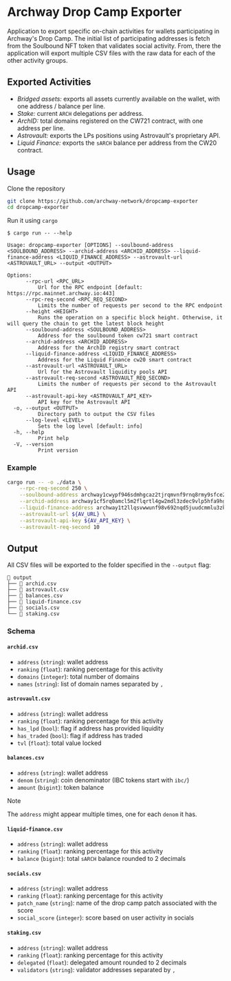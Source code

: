 # Archway Drop Camp Exporter

Application to export specific on-chain activities for wallets participating in
Archway's Drop Camp. The initial list of participating addresses is fetch from
the Soulbound NFT token that validates social activity. From, there the
application will export multiple CSV files with the raw data for each of the
other activity groups.

## Exported Activities

- _Bridged assets:_ exports all assets currently available on the wallet, with
  one address / balance per line.
- _Stake:_ current `ARCH` delegations per address.
- _ArchID:_ total domains registered on the CW721 contract, with one address per
  line.
- _Astrovault:_ exports the LPs positions using Astrovault's proprietary API.
- _Liquid Finance:_ exports the `sARCH` balance per address from the CW20 contract.

## Usage

Clone the repository

```bash
git clone https://github.com/archway-network/dropcamp-exporter
cd dropcamp-exporter
```

Run it using `cargo`

```console
$ cargo run -- --help

Usage: dropcamp-exporter [OPTIONS] --soulbound-address <SOULBOUND_ADDRESS> --archid-address <ARCHID_ADDRESS> --liquid-finance-address <LIQUID_FINANCE_ADDRESS> --astrovault-url <ASTROVAULT_URL> --output <OUTPUT>

Options:
      --rpc-url <RPC_URL>
          Url for the RPC endpoint [default: https://rpc.mainnet.archway.io:443]
      --rpc-req-second <RPC_REQ_SECOND>
          Limits the number of requests per second to the RPC endpoint
      --height <HEIGHT>
          Runs the operation on a specific block height. Otherwise, it will query the chain to get the latest block height
      --soulbound-address <SOULBOUND_ADDRESS>
          Address for the soulbound token cw721 smart contract
      --archid-address <ARCHID_ADDRESS>
          Address for the ArchID registry smart contract
      --liquid-finance-address <LIQUID_FINANCE_ADDRESS>
          Address for the Liquid Finance cw20 smart contract
      --astrovault-url <ASTROVAULT_URL>
          Url for the Astrovault liquidity pools API
      --astrovault-req-second <ASTROVAULT_REQ_SECOND>
          Limits the number of requests per second to the Astrovault API
      --astrovault-api-key <ASTROVAULT_API_KEY>
          API key for the Astrovault API
  -o, --output <OUTPUT>
          Directory path to output the CSV files
      --log-level <LEVEL>
          Sets the log level [default: info]
  -h, --help
          Print help
  -V, --version
          Print version
```

### Example

```bash
cargo run -- -o ./data \
    --rpc-req-second 250 \
    --soulbound-address archway1cwypf946sdmhgcaz2tjrqmvnf9rnq8rmy9sfce22d6z84fdwddysx74xh6 \
    --archid-address archway1cf5rq0amcl5m2flqrtl4gw2mdl3zdec9vlp5hfa9hgxlwnmrlazsdycu4l \
    --liquid-finance-address archway1t2llqsvwwunf98v692nqd5juudcmmlu3zk55utx7xtfvznel030saclvq6 \
    --astrovault-url ${AV_URL} \
    --astrovault-api-key ${AV_API_KEY} \
    --astrovault-req-second 10
```

## Output

All CSV files will be exported to the folder specified in the `--output` flag:

```
📁 output
├── 📄 archid.csv
├── 📄 astrovault.csv
├── 📄 balances.csv
├── 📄 liquid-finance.csv
├── 📄 socials.csv
└── 📄 staking.csv
```

### Schema

#### `archid.csv`

- `address` (`string`): wallet address
- `ranking` (`float`): ranking percentage for this activity
- `domains` (`integer`): total number of domains
- `names` (`string`): list of domain names separated by `,`

#### `astrovault.csv`

- `address` (`string`): wallet address
- `ranking` (`float`): ranking percentage for this activity
- `has_lpd` (`bool`): flag if address has provided liquidity
- `has_traded` (`bool`): flag if address has traded
- `tvl` (`float`): total value locked

#### `balances.csv`

- `address` (`string`): wallet address
- `denom` (`string`): coin denominator (IBC tokens start with `ibc/`)
- `amount` (`bigint`): token balance

> [!NOTE]  
> The `address` might appear multiple times, one for each `denom` it has.

#### `liquid-finance.csv`

- `address` (`string`): wallet address
- `ranking` (`float`): ranking percentage for this activity
- `balance` (`bigint`): total `sARCH` balance rounded to 2 decimals

#### `socials.csv`

- `address` (`string`): wallet address
- `ranking` (`float`): ranking percentage for this activity
- `patch_name` (`string`): name of the drop camp patch associated with the score
- `social_score` (`integer`): score based on user activity in socials

#### `staking.csv`

- `address` (`string`): wallet address
- `ranking` (`float`): ranking percentage for this activity
- `delegated` (`float`): delegated amount rounded to 2 decimals
- `validators` (`string`): validator addresses separated by `,`
